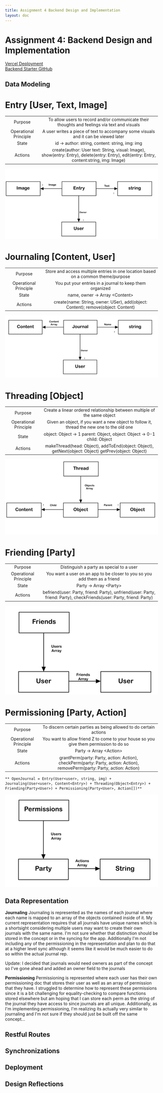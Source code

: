 ```yaml
---
title: Assignment 4 Backend Design and Implementation
layout: doc
---
```


# Assignment 4: Backend Design and Implementation

<a href="https://104-backend-starter-bu3vvith4-bens-projects-7aa61185.vercel.app/">Vercel Deployment</a><br>
<a href="https://github.com/therealnalm/104-backend-starter">Backend Starter GitHub</a>

## Data Modeling

# Entry \[User, Text, Image]

|                       |                                                                                                                                            |
| :-------------------: | :----------------------------------------------------------------------------------------------------------------------------------------: |
|        Purpose        |                        To allow users to record and/or communicate their thoughts and feelings via text and visuals                        |
| Operational Principle |                             A user writes a piece of text to accompany some visuals and it can be viewed later                             |
|         State         |                                              id -> author: string, content: string, img: img                                               |
|        Actions        | create(author: User text: String, visual: Image), show(entry: Entry), delete(entry: Entry), edit(entry: Entry, content:string, img: Image) |

![Entry](../../assets/images/EntryModel.jpg)

# Journaling \[Content, User]

|                       |                                                                                   |
| :-------------------: | :-------------------------------------------------------------------------------: |
|        Purpose        | Store and access multiple entries in one location based on a common theme/purpose |
| Operational Principle |             You put your entries in a journal to keep them organized              |
|         State         |                          name, owner -> Array \<Content>                          |
|        Actions        | create(name: String, owner: USer), add(object: Content); remove(object: Content)  |

![Journal](../../assets/images/JournalModel.jpg)

# Threading \[Object]

|                       |                                                                                                     |
| :-------------------: | :-------------------------------------------------------------------------------------------------: |
|        Purpose        |              Create a linear ordered relationship between multiple of the same object               |
| Operational Principle |      Given an object, if you want a new object to follow it, thread the new one to the old one      |
|         State         |               object: Object -> 1 parent: Object, object: Object -> 0-1 child: Object               |
|        Actions        | makeThread(head: Object), addToEnd(object: Object), getNext(object: Object) getPrev(object: Object) |

![Thread](../../assets/images/ThreadModel.jpg)

# Friending \[Party]

|                       |                                                                                                                      |
| :-------------------: | :------------------------------------------------------------------------------------------------------------------: |
|        Purpose        |                                       Distinguish a party as special to a user                                       |
| Operational Principle |                      You want a user on an app to be closer to you so you add them as a friend                       |
|         State         |                                               Party -> Array \<Party>                                                |
|        Actions        | befriend(user: Party, friend: Party), unfriend(user: Party, friend: Party), checkFriends(user: Party, friend: Party) |

![Friend](../../assets/images/FriendModel.jpg)

# Permissioning \[Party, Action]

|                       |                                                                                                                            |
| :-------------------: | :------------------------------------------------------------------------------------------------------------------------: |
|        Purpose        |                             To discern certain parties as being allowed to do certain actions                              |
| Operational Principle |                   You want to allow friend Z to come to your house so you give them permission to do so                    |
|         State         |                                                  Party -> Array \<Action>                                                  |
|        Actions        | grantPerm(party: Party, action: Action), checkPerm(party: Party, action: Action), removePerm(party: Party, action: Action) |

    ** OpenJournal = Entry(User<user>, string, img) + Journaling(User<user>, Content<Entry>) + Threading(Object<Entry>) + Friending(Party<User>) + Permissioning(Party<User>, Action[])**

![Permission](../../assets/images/PermissionModel.jpg)

## Data Representation

**Journaling**
Journaling is represented as the names of each journal where each name is mapped to an array of the objects contained inside of it. My current representation requires that all journals have unique names which is a shortsight considering multiple users may want to create their own journals with the same name. I'm not sure whether that distinction should be stored in the concept or in the syncing for the app. Additionally I'm not including any of the permissioning in the representation and plan to do that at a higher level sync although it seems like it would be much easier to do so within the actual journal rep.

Update: I decided that journals would need owners as part of the concept so I've gone ahead and added an owner field to the journals

**Permissioning**
Permissioning is represented where each user has their own permissioning doc that stores their user as well as an array of permission that they have. I struggled to determine how to represent these permissions since it is a bit challenging for equality-checking to compare functions stored elsewhere but am hoping that I can store each perm as the string of the journal they have access to since journals are all unique. Additionally, as I'm implementing permissioning, I'm realizing its actually very similar to journaling and I'm not sure if they should just be built off the same concept...

## Restful Routes

## Synchronizations

## Deployment

## Design Reflections
